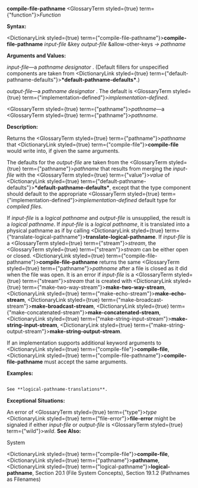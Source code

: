 **compile-file-pathname** <GlossaryTerm styled={true} term={"function"}><i>Function</i></GlossaryTerm> 



**Syntax:** 



<DictionaryLink styled={true} term={"compile-file-pathname"}><b>compile-file-pathname</b></DictionaryLink> *input-file* &amp;key *output-file* &amp;allow-other-keys *→ pathname* 



**Arguments and Values:** 



*input-file*—a *pathname designator* . (Default fillers for unspecified components are taken from <DictionaryLink styled={true} term={"default-pathname-defaults"}><b>\*default-pathname-defaults\*</b></DictionaryLink>.) 



*output-file*—a *pathname designator* . The default is <GlossaryTerm styled={true} term={"implementation-defined"}><i>implementation-defined</i></GlossaryTerm>. 



<GlossaryTerm styled={true} term={"pathname"}><i>pathname</i></GlossaryTerm>—a <GlossaryTerm styled={true} term={"pathname"}><i>pathname</i></GlossaryTerm>. 



**Description:** 



Returns the <GlossaryTerm styled={true} term={"pathname"}><i>pathname</i></GlossaryTerm> that <DictionaryLink styled={true} term={"compile-file"}><b>compile-file</b></DictionaryLink> would write into, if given the same arguments. 



The defaults for the *output-file* are taken from the <GlossaryTerm styled={true} term={"pathname"}><i>pathname</i></GlossaryTerm> that results from merging the *input-file* with the <GlossaryTerm styled={true} term={"value"}><i>value</i></GlossaryTerm> of <DictionaryLink styled={true} term={"default-pathname-defaults"}><b>\*default-pathname-defaults\*</b></DictionaryLink>, except that the type component should default to the appropriate <GlossaryTerm styled={true} term={"implementation-defined"}><i>implementation-defined</i></GlossaryTerm> default type for *compiled files*. 



If *input-file* is a *logical pathname* and *output-file* is unsupplied, the result is a *logical pathname*. If *input-file* is a *logical pathname*, it is translated into a physical pathname as if by calling <DictionaryLink styled={true} term={"translate-logical-pathname"}><b>translate-logical-pathname</b></DictionaryLink>. If *input-file* is a <GlossaryTerm styled={true} term={"stream"}><i>stream</i></GlossaryTerm>, the <GlossaryTerm styled={true} term={"stream"}><i>stream</i></GlossaryTerm> can be either open or closed. <DictionaryLink styled={true} term={"compile-file-pathname"}><b>compile-file-pathname</b></DictionaryLink> returns the same <GlossaryTerm styled={true} term={"pathname"}><i>pathname</i></GlossaryTerm> after a file is closed as it did when the file was open. It is an error if *input-file* is a <GlossaryTerm styled={true} term={"stream"}><i>stream</i></GlossaryTerm> that is created with <DictionaryLink styled={true} term={"make-two-way-stream"}><b>make-two-way-stream</b></DictionaryLink>, <DictionaryLink styled={true} term={"make-echo-stream"}><b>make-echo-stream</b></DictionaryLink>, <DictionaryLink styled={true} term={"make-broadcast-stream"}><b>make-broadcast-stream</b></DictionaryLink>, <DictionaryLink styled={true} term={"make-concatenated-stream"}><b>make-concatenated-stream</b></DictionaryLink>, <DictionaryLink styled={true} term={"make-string-input-stream"}><b>make-string-input-stream</b></DictionaryLink>, <DictionaryLink styled={true} term={"make-string-output-stream"}><b>make-string-output-stream</b></DictionaryLink>. 



If an implementation supports additional keyword arguments to <DictionaryLink styled={true} term={"compile-file"}><b>compile-file</b></DictionaryLink>, <DictionaryLink styled={true} term={"compile-file-pathname"}><b>compile-file-pathname</b></DictionaryLink> must accept the same arguments. 



**Examples:**
```lisp

See **logical-pathname-translations**. 

```
**Exceptional Situations:** 



An error of <GlossaryTerm styled={true} term={"type"}><i>type</i></GlossaryTerm> <DictionaryLink styled={true} term={"file-error"}><b>file-error</b></DictionaryLink> might be signaled if either *input-file* or *output-file* is <GlossaryTerm styled={true} term={"wild"}><i>wild</i></GlossaryTerm>. **See Also:** 



System 



 



 



<DictionaryLink styled={true} term={"compile-file"}><b>compile-file</b></DictionaryLink>, <DictionaryLink styled={true} term={"pathname"}><b>pathname</b></DictionaryLink>, <DictionaryLink styled={true} term={"logical-pathname"}><b>logical-pathname</b></DictionaryLink>, Section 20.1 (File System Concepts), Section 19.1.2 (Pathnames as Filenames) 



